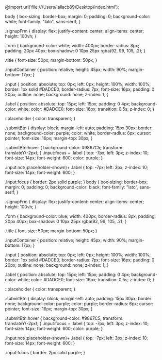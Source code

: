 @import url('file:///Users/lailacb89/Desktop/index.html');


body {
  box-sizing: border-box;
  margin: 0;
  padding: 0;
  background-color: white;
  font-family: "lato", sans-serif;
}

.signupFrm {
  display: flex;
  justify-content: center;
  align-items: center;
  height: 100vh;
}


.form {
  background-color: white;
  width: 400px;
  border-radius: 8px;
  padding: 20px 40px;
  box-shadow: 0 10px 25px rgba(92, 99, 105, .2);
}

.title {
  font-size: 50px;
  margin-bottom: 50px;
}

.inputContainer {
  position: relative;
  height: 45px;
  width: 90%;
  margin-bottom: 17px;
}

.input {
  position: absolute;
  top: 0px;
  left: 0px;
  height: 100%;
  width: 100%;
  border: 1px solid #DADCE0;
  border-radius: 7px;
  font-size: 16px;
  padding: 0 20px;
  outline: none;
  background: none;
  z-index: 1;
}


.label {
  position: absolute;
  top: 15px;
  left: 15px;
  padding: 0 4px;
  background-color: white;
  color: #DADCE0;
  font-size: 16px;
  transition: 0.5s;
  z-index: 0;
}

::placeholder {
  color: transparent;
}

.submitBtn {
  display: block;
  margin-left: auto;
  padding: 15px 30px;
  border: none;
  background-color: purple;
  color: white;
  border-radius: 6px;
  cursor: pointer;
  font-size: 16px;
  margin-top: 30px;
}

.submitBtn:hover {
  background-color: #9867C5;
  transform: translateY(-2px);
}
.input:focus + .label {
  top: -7px;
  left: 3px;
  z-index: 10;
  font-size: 14px;
  font-weight: 600;
  color: purple;
}

.input:not(:placeholder-shown)+ .label {
  top: -7px;
  left: 3px;
  z-index: 10;
  font-size: 14px;
  font-weight: 600;
}

.input:focus {
  border: 2px solid purple;
}
body {
  box-sizing: border-box;
  margin: 0;
  padding: 0;
  background-color: black;
  font-family: "lato", sans-serif;
}

.signupFrm {
  display: flex;
  justify-content: center;
  align-items: center;
  height: 100vh;
}


.form {
  background-color: blue;
  width: 400px;
  border-radius: 8px;
  padding: 20px 40px;
  box-shadow: 0 10px 25px rgba(92, 99, 105, .2);
}

.title {
  font-size: 50px;
  margin-bottom: 50px;
}

.inputContainer {
  position: relative;
  height: 45px;
  width: 90%;
  margin-bottom: 17px;
}

.input {
  position: absolute;
  top: 0px;
  left: 0px;
  height: 100%;
  width: 100%;
  border: 1px solid #DADCE0;
  border-radius: 7px;
  font-size: 16px;
  padding: 0 20px;
  outline: none;
  background: none;
  z-index: 1;
}


.label {
  position: absolute;
  top: 15px;
  left: 15px;
  padding: 0 4px;
  background-color: white;
  color: #DADCE0;
  font-size: 16px;
  transition: 0.5s;
  z-index: 0;
}

::placeholder {
  color: transparent;
}

.submitBtn {
  display: block;
  margin-left: auto;
  padding: 15px 30px;
  border: none;
  background-color: purple;
  color: purple;
  border-radius: 6px;
  cursor: pointer;
  font-size: 16px;
  margin-top: 30px;
}

.submitBtn:hover {
  background-color: #9867C5;
  transform: translateY(-2px);
}
.input:focus + .label {
  top: -7px;
  left: 3px;
  z-index: 10;
  font-size: 14px;
  font-weight: 600;
  color: purple;
}

.input:not(:placeholder-shown)+ .label {
  top: -7px;
  left: 3px;
  z-index: 10;
  font-size: 14px;
  font-weight: 600;
}

.input:focus {
  border: 2px solid purple;
}
